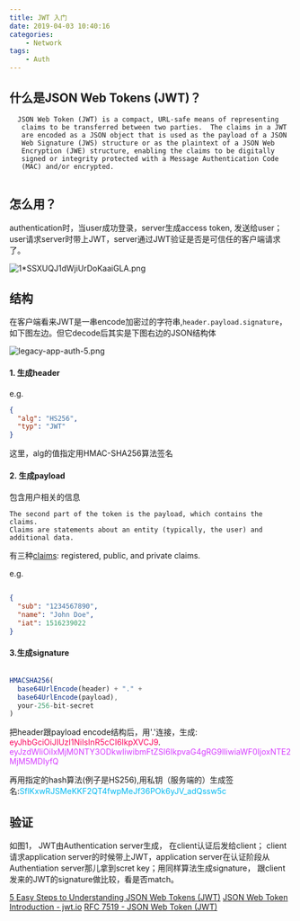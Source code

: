 ```yaml
---
title: JWT 入门
date: 2019-04-03 10:40:16
categories: 
    - Network
tags:
    - Auth
---
```



## 什么是JSON Web Tokens (JWT)？ 


```
  JSON Web Token (JWT) is a compact, URL-safe means of representing
   claims to be transferred between two parties.  The claims in a JWT
   are encoded as a JSON object that is used as the payload of a JSON
   Web Signature (JWS) structure or as the plaintext of a JSON Web
   Encryption (JWE) structure, enabling the claims to be digitally
   signed or integrity protected with a Message Authentication Code
   (MAC) and/or encrypted.
   

```

## 怎么用？ 

authentication时，当user成功登录，server生成access token, 发送给user；user请求server时带上JWT，server通过JWT验证是否是可信任的客户端请求了。


![1*SSXUQJ1dWjiUrDoKaaiGLA.png](https://cdn-images-1.medium.com/max/1600/1*SSXUQJ1dWjiUrDoKaaiGLA.png)

## 结构

在客户端看来JWT是一串encode加密过的字符串,`header.payload.signature`，如下图左边。但它decode后其实是下图右边的JSON结构体

![legacy-app-auth-5.png](https://cdn.auth0.com/blog/legacy-app-auth/legacy-app-auth-5.png)

#### 1. 生成header

e.g.
```json
{
  "alg": "HS256",
  "typ": "JWT"
}
```

这里，alg的值指定用HMAC-SHA256算法签名

#### 2. 生成payload

包含用户相关的信息
```
The second part of the token is the payload, which contains the claims. 
Claims are statements about an entity (typically, the user) and additional data. 
```
有三种[claims](https://tools.ietf.org/html/rfc7519#section-4.1): registered, public, and private claims.

e.g.
```json

{
  "sub": "1234567890",
  "name": "John Doe",
  "iat": 1516239022
}
```

#### 3.生成signature

```js

HMACSHA256(
  base64UrlEncode(header) + "." +
  base64UrlEncode(payload),
  your-256-bit-secret
) 
```
把header跟payload encode结构后，用'.'连接，生成: <span style="color:#fb015b"> eyJhbGciOiJIUzI1NiIsInR5cCI6IkpXVCJ9</span><span>.</span>
<span style="color:#d63aff"> eyJzdWIiOiIxMjM0NTY3ODkwIiwibmFtZSI6IkpvaG4gRG9lIiwiaWF0IjoxNTE2MjM5MDIyfQ</span>

再用指定的hash算法(例子是HS256),用私钥（服务端的）生成签名:<span style="color:#00b9f1">SflKxwRJSMeKKF2QT4fwpMeJf36POk6yJV_adQssw5c<span>


## 验证

如图1， JWT由Authentication server生成， 在client认证后发给client； client请求application server的时候带上JWT，application server在认证阶段从Authentiation server那儿拿到scret key；用同样算法生成signature， 跟client发来的JWT的signature做比较，看是否match。












[5 Easy Steps to Understanding JSON Web Tokens (JWT)](https://medium.com/vandium-software/5-easy-steps-to-understanding-json-web-tokens-jwt-1164c0adfcec)
[JSON Web Token Introduction - jwt.io](https://jwt.io/introduction/) 
[RFC 7519 - JSON Web Token (JWT)](https://tools.ietf.org/html/rfc7519)